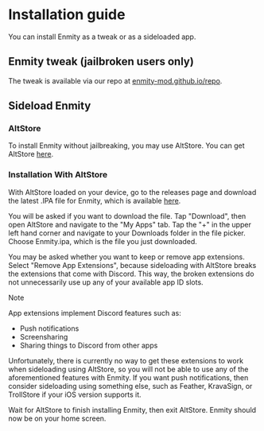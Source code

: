 # Installation guide

You can install Enmity as a tweak or as a sideloaded app.

## Enmity tweak (jailbroken users only)

The tweak is available via our repo at [enmity-mod.github.io/repo](https://enmity-mod.github.io/repo).

## Sideload Enmity

### AltStore

To install Enmity without jailbreaking, you may use AltStore. You can get AltStore [here](https://altstore.io/).

### Installation With AltStore

With AltStore loaded on your device, go to the releases page and download the latest .IPA file for Enmity, which is available [here](https://github.com/enmity-mod/tweak/releases/latest).

You will be asked if you want to download the file. Tap "Download", then open AltStore and navigate to the "My Apps" tab. Tap the "+" in the upper left hand corner and navigate to your Downloads folder in the file picker. Choose Enmity.ipa, which is the file you just downloaded.

You may be asked whether you want to keep or remove app extensions. Select "Remove App Extensions", because sideloading with AltStore breaks the extensions that come with Discord. This way, the broken extensions do not unnecessarily use up any of your available app ID slots.

> [!NOTE]
> App extensions implement Discord features such as:
> 
> - Push notifications
> - Screensharing
> - Sharing things to Discord from other apps
>
> Unfortunately, there is currently no way to get these extensions to work when sideloading using AltStore, so you will not be able to use any of the aforementioned features with Enmity. If you want push notifications, then consider sideloading using something else, such as Feather, KravaSign, or TrollStore if your iOS version supports it.

Wait for AltStore to finish installing Enmity, then exit AltStore. Enmity should now be on your home screen.

